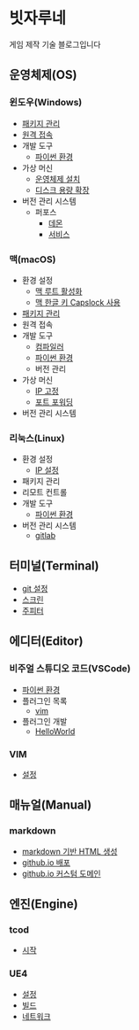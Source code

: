 # 빗자루네 

게임 제작 기술 블로그입니다

## 운영체제(OS)

### 윈도우(Windows)

* [패키지 관리](/windows_package_mgr_choco)
* [원격 접속](/windows_remote_desktop_port)
* 개발 도구
    * [파이썬 환경](/windows_python_virtualenv)
* 가상 머신
    * [운영체제 설치](/hyper_v_ubuntu_installation)
    * [디스크 용량 확장](/hyper_v_ubuntu_disk_expanding)
* 버전 관리 시스템
    * 퍼포스
        * [데몬](/helix_perforce_windows_daemon)
        * [서비스](/helix_perforce_windows_service)

### 맥(macOS)

* 환경 설정
    * [맥 루트 활성화](/mac_root_enable)
    * [맥 한글 키 Capslock 사용](/mac_hangul_key_capslock)
* [패키지 관리](/mac_package_mgr_homebrew)
* 원격 접속
* 개발 도구
    * [컴파일러](/mac_xcode_command_line)
    * [파이썬 환경](/mac_python_pyenv)
    * 버전 관리
* 가상 머신
    * [IP 고정](/vmware_fusion_8_static_ip)
    * [포트 포워딩](/vmware_fusion_8_port_forwarding)
* 버전 관리 시스템

### 리눅스(Linux)

* 환경 설정
    * [IP 설정](/ubuntu_setup_ip)
* 패키지 관리
* 리모트 컨트롤
* 개발 도구
    * [파이썬 환경](/ubuntu_python_pyenv)
* 버전 관리 시스템
    * [gitlab](/gitlab_ubuntu_installation)

## 터미널(Terminal)

* [git 설정](/git_config)
* [스크린](/screen)
* [주피터](/jupyter)

## 에디터(Editor)

### 비주얼 스튜디오 코드(VSCode)

* [파이썬 환경](/windows_vscode_python_virtualenv)
* 플러그인 목록
    * [vim](/vscode_plugin_vim)
* 플러그인 개발
    * [HelloWorld](/vscode_ext_get_started)

### VIM

* [설정](/vim_config)


## 매뉴얼(Manual)

### markdown

* [markdown 기반 HTML 생성](/windows_python_mkdocs)
* [github.io 배포](/github_io_mkdocs)
* [github.io 커스텀 도메인](/github_io_custom_domain)


## 엔진(Engine)

### tcod

* [시작](/python_tcod)

### UE4

* [설정](/ue4_windows_vs_setup)
* [빌드](/ue4_windows_build)
* [네트워크](/ue4_dedicated_server)
